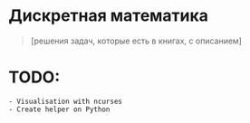 # Дискретная математика

> [решения задач, которые есть в книгах, с описанием]

# TODO:

	- Visualisation with ncurses
	- Create helper on Python
